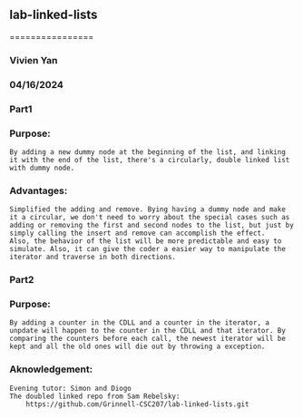 ## lab-linked-lists
================
### Vivien Yan
### 04/16/2024
    

### Part1
### Purpose: 
    By adding a new dummy node at the beginning of the list, and linking it with the end of the list, there's a circularly, double linked list with dummy node.
### Advantages:
    Simplified the adding and remove. Bying having a dummy node and make it a circular, we don't need to worry about the special cases such as adding or removing the first and second nodes to the list, but just by simply calling the insert and remove can accomplish the effect.
    Also, the behavior of the list will be more predictable and easy to simulate. Also, it can give the coder a easier way to manipulate the iterator and traverse in both directions.


### Part2
### Purpose:
    By adding a counter in the CDLL and a counter in the iterator, a unpdate will happen to the counter in the CDLL and that iterator. By comparing the counters before each call, the newest iterator will be kept and all the old ones will die out by throwing a exception.

### Aknowledgement: 
    Evening tutor: Simon and Diogo
    The doubled linked repo from Sam Rebelsky:
        https://github.com/Grinnell-CSC207/lab-linked-lists.git
